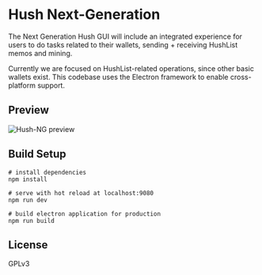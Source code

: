 #  Hush Next-Generation

The Next Generation Hush GUI will include an integrated experience for users to do tasks
related to their wallets, sending + receiving HushList memos and mining.

Currently we are focused on HushList-related operations, since other basic wallets
exist. This codebase uses the Electron framework to enable cross-platform support.

## Preview

<img src="https://raw.githubusercontent.com/MyHush/hush-ng/master/static/hush-ng-preview.jpg" alt="Hush-NG preview">

## Build Setup

    # install dependencies
    npm install

    # serve with hot reload at localhost:9080
    npm run dev

    # build electron application for production
    npm run build

## License

GPLv3

